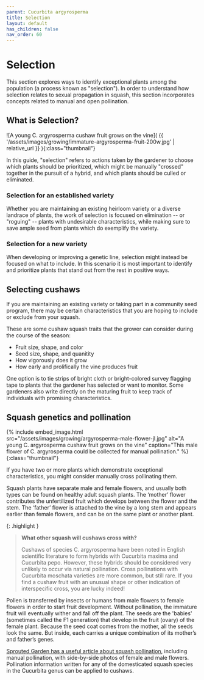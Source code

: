 ```yaml
---
parent: Cucurbita argyrosperma
title: Selection
layout: default
has_children: false
nav_order: 60
---
```


# Selection

This section explores ways to identify exceptional plants among the population (a process known as "selection"). In order to understand how selection relates to sexual propagation in squash, this section incorporates concepts related to manual and open pollination.

## What is Selection?

![A young C. argyrosperma cushaw fruit grows on the vine]( {{ '/assets/images/growing/immature-argyrosperma-fruit-200w.jpg' | relative_url }} ){:class="thumbnail"}

In this guide, "selection" refers to actions taken by the gardener to choose which plants should be prioritized, which might be manually "crossed" together in the pursuit of a hybrid, and which plants should be culled or eliminated.

### Selection for an established variety

Whether you are maintaining an existing heirloom variety or a diverse landrace of plants, the work of selection is focused on elimination -- or "roguing" -- plants with undesirable characteristics, while making sure to save ample seed from plants which do exemplify the variety.

### Selection for a new variety

When developing or improving a genetic line, selection might instead be focused on what to include. In this scenario it is most important to identify and prioritize plants that stand out from the rest in positive ways.

## Selecting cushaws

If you are maintaining an existing variety or taking part in a community seed program, there may be certain characteristics that you are hoping to include or exclude from your squash.

These are some cushaw squash traits that the grower can consider during the course of the season:

- Fruit size, shape, and color
- Seed size, shape, and quanitity
- How vigorously does it grow
- How early and prolifically the vine produces fruit

One option is to tie strips of bright cloth or bright-colored survey flagging tape to plants that the gardener has selected or want to monitor. Some gardeners also write directly on the maturing fruit to keep track of individuals with promising characteristics.

## Squash genetics and pollination

{% include embed_image.html src="/assets/images/growing/argyrosperma-male-flower-jl.jpg" alt="A young C. argyrosperma cushaw fruit grows on the vine" caption="This male flower of C. argyrosperma could be collected for manual pollination." %}
{:class="thumbnail"}

If you have two or more plants which demonstrate exceptional characteristics, you might consider manually cross pollinating them.

Squash plants have separate male and female flowers, and usually both types can be found on healthy adult squash plants. The ‘mother’ flower contributes the unfertilized fruit which develops between the flower and the stem. The ‘father’ flower is attached to the vine by a long stem and appears earlier than female flowers, and can be on the same plant or another plant.

{: .highlight }
> **What other squash will cushaws cross with?**
>
>Cushaws of species C. argyrosperma have been noted in English scientific literature to form hybrids with Cucurbita maxima and Cucurbita pepo. However, these hybrids should be considered very unlikely to occur via natural pollination.
>Cross pollinations with Cucurbita moschata varieties are more common, but still rare. If you find a cushaw fruit with an unusual shape or other indication of interspecific cross, you are lucky indeed!

Pollen is transferred by insects or humans from male flowers to female flowers in order to start fruit development. Without pollination, the immature fruit will eventually wither and fall off the plant. The seeds are the 'babies' (sometimes called the F1 generation) that develop in the fruit (ovary) of the female plant. Because the seed coat comes from the mother, all the seeds look the same. But inside, each carries a unique combination of its mother’s and father’s genes.

[Sprouted Garden has a useful article about squash pollination](https://sproutedgarden.com/hand-pollinate-squash/), including manual pollination, with side-by-side photos of female and male flowers. Pollination information written for any of the domesticated squash species in the Cucurbita genus can be applied to cushaws.